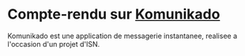 # Compte-rendu sur [Komunikado](https://github.com/komunikado)

Komunikado est une application de messagerie instantanee, realisee a l'occasion d'un projet d'ISN.